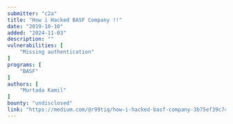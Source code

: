 ```yaml
---
submitter: "c2a"
title: "How i Hacked BASF Company !!"
date: "2019-10-10"
added: "2024-11-03"
description: ""
vulnerabilities: [
    "Missing authentication"
]
programs: [
    "BASF"
]
authors: [
    "Murtada Kamil"
]
bounty: "undisclosed"
link: "https://medium.com/@r99tiq/how-i-hacked-basf-company-3b75ef39c74f"
---
```




